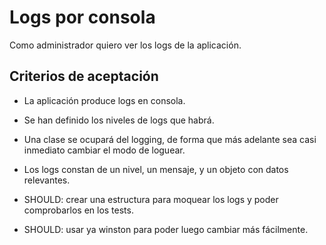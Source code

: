 # Logs por consola

Como administrador quiero ver los logs de la aplicación.

## Criterios de aceptación

* La aplicación produce logs en consola.

* Se han definido los niveles de logs que habrá.

* Una clase se ocupará del logging, de forma que más adelante sea casi inmediato cambiar el modo de loguear.

* Los logs constan de un nivel, un mensaje, y un objeto con datos relevantes.

* SHOULD: crear una estructura para moquear los logs y poder comprobarlos en los tests.

* SHOULD: usar ya winston para poder luego cambiar más fácilmente.